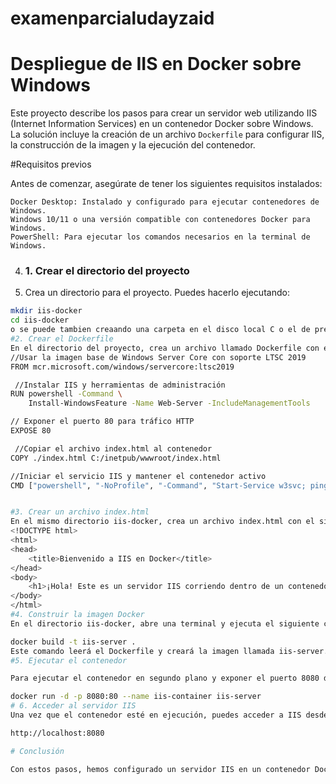 # examenparcialudayzaid
# Despliegue de IIS en Docker sobre Windows

Este proyecto describe los pasos para crear un servidor web utilizando IIS (Internet Information Services) en un contenedor Docker sobre Windows. La solución incluye la creación de un archivo `Dockerfile` para configurar IIS, la construcción de la imagen y la ejecución del contenedor.

#Requisitos previos

Antes de comenzar, asegúrate de tener los siguientes requisitos instalados:

    Docker Desktop: Instalado y configurado para ejecutar contenedores de Windows.
    Windows 10/11 o una versión compatible con contenedores Docker para Windows.
    PowerShell: Para ejecutar los comandos necesarios en la terminal de Windows.
4. ### 1. Crear el directorio del proyecto
5. Crea un directorio para el proyecto. Puedes hacerlo ejecutando:

```bash
mkdir iis-docker
cd iis-docker
o se puede tambien creaando una carpeta en el disco local C o el de preferencia
#2. Crear el Dockerfile
En el directorio del proyecto, crea un archivo llamado Dockerfile con el siguiente contenido:
//Usar la imagen base de Windows Server Core con soporte LTSC 2019
FROM mcr.microsoft.com/windows/servercore:ltsc2019

 //Instalar IIS y herramientas de administración
RUN powershell -Command \
    Install-WindowsFeature -Name Web-Server -IncludeManagementTools

// Exponer el puerto 80 para tráfico HTTP
EXPOSE 80

 //Copiar el archivo index.html al contenedor
COPY ./index.html C:/inetpub/wwwroot/index.html

//Iniciar el servicio IIS y mantener el contenedor activo
CMD ["powershell", "-NoProfile", "-Command", "Start-Service w3svc; ping -t localhost"]


#3. Crear un archivo index.html
En el mismo directorio iis-docker, crea un archivo index.html con el siguiente contenido:
<!DOCTYPE html>
<html>
<head>
    <title>Bienvenido a IIS en Docker</title>
</head>
<body>
    <h1>¡Hola! Este es un servidor IIS corriendo dentro de un contenedor Docker sobre Windows.</h1>
</body>
</html>
#4. Construir la imagen Docker
En el directorio iis-docker, abre una terminal y ejecuta el siguiente comando para construir la imagen Docker:

docker build -t iis-server .
Este comando leerá el Dockerfile y creará la imagen llamada iis-server.
#5. Ejecutar el contenedor

Para ejecutar el contenedor en segundo plano y exponer el puerto 8080 del contenedor al puerto 80 de tu máquina local, usa el siguiente comando:

docker run -d -p 8080:80 --name iis-container iis-server
# 6. Acceder al servidor IIS
Una vez que el contenedor esté en ejecución, puedes acceder a IIS desde tu navegador utilizando la siguiente URL:

http://localhost:8080

# Conclusión

Con estos pasos, hemos configurado un servidor IIS en un contenedor Docker utilizando Windows Server Core. Ahora puedes personalizar el servidor, agregar más configuraciones y servir tus aplicaciones web dentro de un contenedor Windows. Docker ofrece una forma eficiente de desplegar aplicaciones en entornos controlados y reproducibles.
